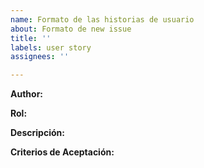 ```yaml
---
name: Formato de las historias de usuario
about: Formato de new issue
title: ''
labels: user story
assignees: ''

---
```


**Author:**

**Rol:**

**Descripción:**


**Criterios de Aceptación:**
